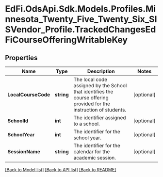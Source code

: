 # EdFi.OdsApi.Sdk.Models.Profiles.Minnesota_Twenty_Five_Twenty_Six_SISVendor_Profile.TrackedChangesEdFiCourseOfferingWritableKey

## Properties

Name | Type | Description | Notes
------------ | ------------- | ------------- | -------------
**LocalCourseCode** | **string** | The local code assigned by the School that identifies the course offering provided for the instruction of students. | [optional] 
**SchoolId** | **int** | The identifier assigned to a school. | [optional] 
**SchoolYear** | **int** | The identifier for the school year. | [optional] 
**SessionName** | **string** | The identifier for the calendar for the academic session. | [optional] 

[[Back to Model list]](../README.md#documentation-for-models) [[Back to API list]](../README.md#documentation-for-api-endpoints) [[Back to README]](../README.md)

